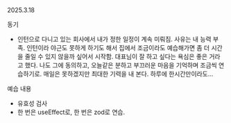 2025.3.18

동기
- 인턴으로 다니고 있는 회사에서 내가 정한 일정이 계속 미뤄짐. 사유는 내 능력 부족. 인턴이라 야근도 못하게 하기도 해서 집에서 조금이라도 예습해가면 좀 더 시간을 줄일 수 있지 않을까 싶어서 시작함.
대표님이 잘 하고 싶다는 욕심은 좋은 거라고 했다. 나도 그에 동의하고, 오늘같은 분하고 부끄러운 마음을 기억하며 조금씩 연습하기로. 매일은 못하겠지만 최대한 기력을 내 본다. 하루에 한시간만이라도...

예습 내용
- 유효성 검사
- 한 번은 useEffect로, 한 번은 zod로 연습.
